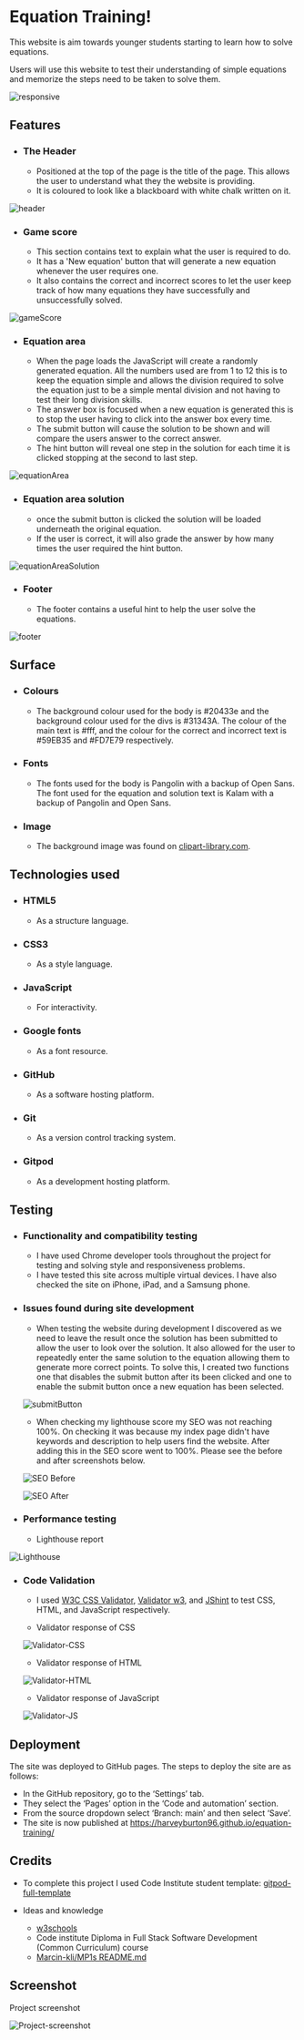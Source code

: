 # Equation Training!

This website is aim towards younger students starting to learn how to solve equations. 

Users will use this website to test their understanding of simple equations and memorize the steps need to be taken to solve them. 

![responsive](assets/images/Screenshot%20Responsiveness.png)

## Features
- ### The Header
    - Positioned at the top of the page is the title of the page. This allows the user to understand what they the website is providing. 
    - It is coloured to look like a blackboard with white chalk written on it. 

![header](assets/images/Screenshot%20header.png)

- ### Game score
    - This section contains text to explain what the user is required to do.
    - It has a 'New equation' button that will generate a new equation whenever the user requires one.
    - It also contains the correct and incorrect scores to let the user keep track of how many equations they have successfully and unsuccessfully solved.

![gameScore](assets/images/Screenshot%20Game%20Score.png)

- ### Equation area
    - When the page loads the JavaScript will create a randomly generated equation. All the numbers used are from 1 to 12 this is to keep the equation simple and allows the division required to solve the equation just to be a simple mental division and not having to test their long division skills.
    - The answer box is focused when a new equation is generated this is to stop the user having to click into the answer box every time. 
    - The submit button will cause the solution to be shown and will compare the users answer to the correct answer.
    - The hint button will reveal one step in the solution for each time it is clicked stopping at the second to last step.

![equationArea](assets/images/Screenshot%20equation%20area.png)

- ### Equation area solution
    - once the submit button is clicked the solution will be loaded underneath the original equation. 
    - If the user is correct, it will also grade the answer by how many times the user required the hint button.

![equationAreaSolution](assets/images/Screenshot%20equation%20area%20solution.png)

- ### Footer
    - The footer contains a useful hint to help the user solve the equations.

![footer](assets/images/Screenshot%20footer.png)

## Surface
- ### Colours
    - The background colour used for the body is #20433e and the background colour used for the divs is #31343A. The colour of the main text is #fff, and the colour for the correct and incorrect text is #59EB35 and #FD7E79 respectively. 

- ### Fonts
    - The fonts used for the body is Pangolin with a backup of Open Sans. The font used for the equation and solution text is Kalam with a backup of Pangolin and Open Sans.

- ### Image
    - The background image was found on [clipart-library.com](http://clipart-library.com/clip-art/math-transparent-background-1.htm).

## Technologies used
- ### HTML5
    - As a structure language.

- ### CSS3
    - As a style language.

- ### JavaScript
    - For interactivity. 

- ### Google fonts
    - As a font resource.

- ### GitHub
    - As a software hosting platform.

- ### Git
    - As a version control tracking system.

- ### Gitpod
    - As a development hosting platform.

## Testing
- ### Functionality and compatibility testing
    - I have used Chrome developer tools throughout the project for testing and solving style and responsiveness problems.
    - I have tested this site across multiple virtual devices. I have also checked the site on iPhone, iPad, and a Samsung phone.

- ### Issues found during site development
    - When testing the website during development I discovered as we need to leave the result once the solution has been submitted to allow the user to look over the solution. It also allowed for the user to repeatedly enter the same solution to the equation allowing them to generate more correct points. To solve this, I created two functions one that disables the submit button after its been clicked and one to enable the submit button once a new equation has been selected. 

    ![submitButton](assets/images/Screenshot%20disable%20enable%20functions.png)

    - When checking my lighthouse score my SEO was not reaching 100%. On checking it was because my index page didn't have keywords and description to help users find the website. After adding this in the SEO score went to 100%. Please see the before and after screenshots below.

    ![SEO Before](assets/images/Screenshot%20SEO.jpg)

    ![SEO After](assets/images/Screenshot%20SEO%20modified.jpg)

- ### Performance testing
    - Lighthouse report

![Lighthouse](assets/images/Screenshot%20lighthouse.png)

- ### Code Validation
    - I used [W3C CSS Validator](https://jigsaw.w3.org/css-validator/), [Validator w3](https://validator.w3.org/), and [JShint](https://jshint.com/) to test CSS, HTML, and JavaScript respectively.

    - Validator response of CSS

    ![Validator-CSS](assets/images/Screenshot%20CSS%20validator.png)

    - Validator response of HTML

    ![Validator-HTML](assets/images/Screenshot%20HTML%20validator.png)

    - Validator response of JavaScript

    ![Validator-JS](assets/images/Screenshot%20JS%20validator.png)

## Deployment
The site was deployed to GitHub pages. The steps to deploy the site are as follows:
- In the GitHub repository, go to the ‘Settings’ tab.
- They select the ‘Pages’ option in the ‘Code and automation’ section.
- From the source dropdown select ‘Branch: main’ and then select ‘Save’.
- The site is now published at https://harveyburton96.github.io/equation-training/

## Credits
- To complete this project I used Code Institute student template: [gitpod-full-template](https://github.com/Code-Institute-Org/gitpod-full-template)

- Ideas and knowledge
    - [w3schools](https://www.w3schools.com/)
    - Code institute Diploma in Full Stack Software Development (Common Curriculum) course
    - [Marcin-kli/MP1s README.md](https://github.com/marcin-kli/MP1/blob/Milestone-Projects/README.md#new-user-goals)

## Screenshot
Project screenshot

![Project-screenshot](assets/images/Screenshot%20fullwebsite.png)